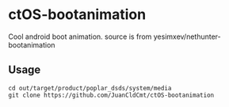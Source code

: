 # ctOS-bootanimation
Cool android boot animation. source is from yesimxev/nethunter-bootanimation

## Usage

```
cd out/target/product/poplar_dsds/system/media
git clone https://github.com/JuanCldCmt/ctOS-bootanimation
```
